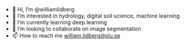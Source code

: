 - 👋 Hi, I’m @williamlidberg
- 👀 I’m interested in hydrology, digital soil science, machine learning
- 🌱 I’m currently learning deep learning
- 💞️ I’m looking to collaborate on image segmentation
- 📫 How to reach me william.lidberg@slu.se

<!---
williamlidberg/williamlidberg is a ✨ special ✨ repository because its `README.md` (this file) appears on your GitHub profile.
You can click the Preview link to take a look at your changes.
--->
